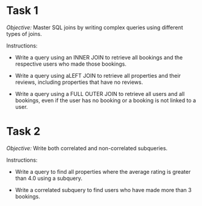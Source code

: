# Task 1
*Objective:* Master SQL joins by writing complex queries using different types of joins.

Instructions:

- Write a query using an INNER JOIN to retrieve all bookings and the respective users who made those bookings.

- Write a query using aLEFT JOIN to retrieve all properties and their reviews, including properties that have no reviews.

- Write a query using a FULL OUTER JOIN to retrieve all users and all bookings, even if the user has no booking or a booking is not linked to a user.

# Task 2
*Objective:* Write both correlated and non-correlated subqueries.

Instructions:

- Write a query to find all properties where the average rating is greater than 4.0 using a subquery.

- Write a correlated subquery to find users who have made more than 3 bookings.